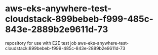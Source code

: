 # aws-eks-anywhere-test-cloudstack-899bebeb-f999-485c-843e-2889b2e9611d-73
repository for use with E2E test job aws-eks-anywhere-test-cloudstack:899bebeb-f999-485c-843e-2889b2e9611d-73
